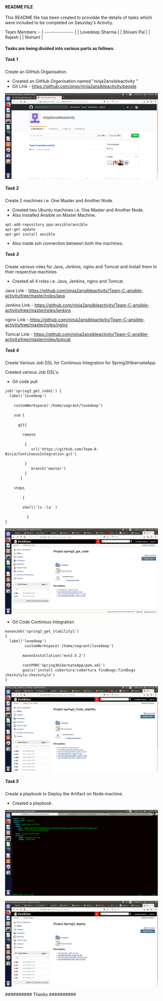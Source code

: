 #### README FILE

This README file has been created to providde the details of tasks which were included to be completed on Saturday's Activity.

Team Members :-
| --------------- |
| Lovedeep Sharma |
| Shivani Pal |
| Rajesh |
| Nishant |

#### Tasks are being divided into various parts as follows.

##### Task 1

Create an GitHub Organisation.

- Created an GitHub Organisation named "ninja2ansibleactivity "
- Git Link - https://github.com/orgs/ninja2ansibleactivity/people

![github.com/ninja2ansibleactivity](https://github.com/ninja2ansibleactivity/Team-C-ansible-activity/blob/master/media/gitorg.png)


##### Task 2

Create 2 machines i.e. One Master and Another Node.

- Created two Ubuntu machines i.e. One Master and Another Node.
- Also Installed Ansible on Master Machine.
```
apt-add-repository ppa:ansible/ansible
apt-get update
apt-get install ansible
```
- Also made ssh connection between both the machines.


##### Task 3 

Create various roles for Java, Jenkins, nginx and Tomcat and Install them to thier respective machines

- Created all 4 roles i.e. Java, Jenkins, nginx and Tomcat.

Java Link - https://github.com/ninja2ansibleactivity/Team-C-ansible-activity/tree/master/roles/java

Jenkins Link - https://github.com/ninja2ansibleactivity/Team-C-ansible-activity/tree/master/roles/jenkins

nginx Link - https://github.com/ninja2ansibleactivity/Team-C-ansible-activity/tree/master/roles/nginx

Tomcat Link - https://github.com/ninja2ansibleactivity/Team-C-ansible-activity/tree/master/roles/tomcat

##### Task 4

Create Various Job DSL for Continous Integration for Spring3HibernateApp.

Created various Job DSL's.

- Git code pull
```
job('spring3_get_code1') {
  label('lovedeep')

    customWorkspace('/home/vagrant/lovedeep')

    scm {
        
      git{
        
        remote
        
         {
            url('https://github.com/Team-A-Ninja/ContinuousIntegration.git')
        
         }
            branch('master')  
         }
       }

    steps 
  
  		{      
          
		shell('ls -la' )
	
          }
}
```

![GitDsl](https://github.com/ninja2ansibleactivity/Team-C-ansible-activity/blob/master/media/Spring3Gitcode.png)

- Git Code Continous Integration
```
mavenJob('spring3_get_stability1') 
{
  label('lovedeep')
         customWorkspace('/home/vagrant/lovedeep')
  
        mavenInstallation('mvn3.5.2')
       
        rootPOM('Spring3HibernateApp/pom.xml')
        goals('install cobertura:cobertura findbugs:findbugs checkstyle:checkstyle')
} 
```

![Git Code CI](https://github.com/ninja2ansibleactivity/Team-C-ansible-activity/blob/master/media/Gitcode.png)

##### Task 5

Create a playbook to Deploy the Artifact on Node machine.

- Created a playbook.

![Deploy-Playbook](https://github.com/ninja2ansibleactivity/Team-C-ansible-activity/blob/master/media/deploy%20playbook.png)

![Deploy-Playbook-Jenkins](https://github.com/ninja2ansibleactivity/Team-C-ansible-activity/blob/master/media/Spring3deploy.png)

########## Thanks  ##########



